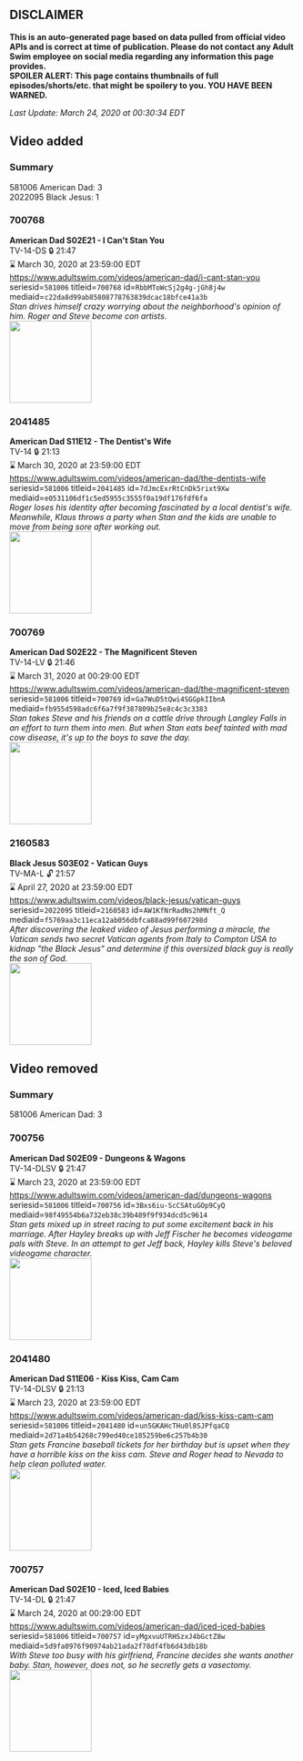 ## DISCLAIMER
**This is an auto-generated page based on data pulled from official video APIs and is correct at time of publication. Please do not contact any Adult Swim employee on social media regarding any information this page provides.**  
**SPOILER ALERT: This page contains thumbnails of full episodes/shorts/etc. that might be spoilery to you. YOU HAVE BEEN WARNED.**  

_Last Update: March 24, 2020 at 00:30:34 EDT_
## Video added
### Summary
581006 American Dad: 3  
2022095 Black Jesus: 1  
### 700768
**American Dad S02E21 - I Can't Stan You**  
TV-14-DS 🔒 21:47  
⌛ March 30, 2020 at 23:59:00 EDT  
https://www.adultswim.com/videos/american-dad/i-cant-stan-you  
seriesid=`581006` titleid=`700768` id=`RbbMToWcSj2g4g-jGh8j4w` mediaid=`c22da8d99ab85808778763839dcac18bfce41a3b`  
_Stan drives himself crazy worrying about the neighborhood's opinion of him. Roger and Steve become con artists._  
<a href="https://i.cdn.turner.com/adultswim/big/image-upload/thumbnails/thumb-2_image-151993472447812.jpg"><img src="https://i.cdn.turner.com/adultswim/big/image-upload/thumbnails/thumb-2_image-151993472447812.jpg" height="144px" /></a>
### 2041485
**American Dad S11E12 - The Dentist's Wife**  
TV-14 🔒 21:13  
⌛ March 30, 2020 at 23:59:00 EDT  
https://www.adultswim.com/videos/american-dad/the-dentists-wife  
seriesid=`581006` titleid=`2041485` id=`7dJmcExrRtCnDk5rixt9Xw` mediaid=`e0531106df1c5ed5955c3555f0a19df176fdf6fa`  
_Roger loses his identity after becoming fascinated by a local dentist's wife. Meanwhile, Klaus throws a party when Stan and the kids are unable to move from being sore after working out._  
<a href="https://i.cdn.turner.com/adultswim/big/image-upload/thumbnails/thumb-2_image-152002047527512.jpg"><img src="https://i.cdn.turner.com/adultswim/big/image-upload/thumbnails/thumb-2_image-152002047527512.jpg" height="144px" /></a>
### 700769
**American Dad S02E22 - The Magnificent Steven**  
TV-14-LV 🔒 21:46  
⌛ March 31, 2020 at 00:29:00 EDT  
https://www.adultswim.com/videos/american-dad/the-magnificent-steven  
seriesid=`581006` titleid=`700769` id=`Ga7WuD5tQwi4SGGpkIIbnA` mediaid=`fb955d598adc6f6a7f9f387809b25e8c4c3c3383`  
_Stan takes Steve and his friends on a cattle drive through Langley Falls in an effort to turn them into men. But when Stan eats beef tainted with mad cow disease, it's up to the boys to save the day._  
<a href="https://i.cdn.turner.com/adultswim/big/image-upload/thumbnails/thumb-2_image-15199347519259.jpg"><img src="https://i.cdn.turner.com/adultswim/big/image-upload/thumbnails/thumb-2_image-15199347519259.jpg" height="144px" /></a>
### 2160583
**Black Jesus S03E02 - Vatican Guys**  
TV-MA-L 🔓 21:57  
⌛ April 27, 2020 at 23:59:00 EDT  
https://www.adultswim.com/videos/black-jesus/vatican-guys  
seriesid=`2022095` titleid=`2160583` id=`AW1KfNrRadNs2hMNft_Q` mediaid=`f5769aa3c11eca12ab056dbfca88ad99f607298d`  
_After discovering the leaked video of Jesus performing a miracle, the Vatican sends two secret Vatican agents from Italy to Compton USA to kidnap "the Black Jesus" and determine if this oversized black guy is really the son of God._  
<a href="https://media.cdn.adultswim.com/uploads/20200226/thumbnails/2_202261716375-blackjesus_302_air_cid-427WX.jpg"><img src="https://media.cdn.adultswim.com/uploads/20200226/thumbnails/2_202261716375-blackjesus_302_air_cid-427WX.jpg" height="144px" /></a>
## Video removed
### Summary
581006 American Dad: 3  
### 700756
**American Dad S02E09 - Dungeons & Wagons**  
TV-14-DLSV 🔒 21:47  
⌛ March 23, 2020 at 23:59:00 EDT  
https://www.adultswim.com/videos/american-dad/dungeons-wagons  
seriesid=`581006` titleid=`700756` id=`3Bxs6iu-ScCSAtuGOp9CyQ` mediaid=`98f49554b6a732eb38c39b489f9f934dcd5c9614`  
_Stan gets mixed up in street racing to put some excitement back in his marriage. After Hayley breaks up with Jeff Fischer he becomes videogame pals with Steve. In an attempt to get Jeff back, Hayley kills Steve's beloved videogame character._  
<a href="https://i.cdn.turner.com/adultswim/big/image-upload/thumbnails/thumb-2_image-15199200132515.jpg"><img src="https://i.cdn.turner.com/adultswim/big/image-upload/thumbnails/thumb-2_image-15199200132515.jpg" height="144px" /></a>
### 2041480
**American Dad S11E06 - Kiss Kiss, Cam Cam**  
TV-14-DLSV 🔒 21:13  
⌛ March 23, 2020 at 23:59:00 EDT  
https://www.adultswim.com/videos/american-dad/kiss-kiss-cam-cam  
seriesid=`581006` titleid=`2041480` id=`un5GKAHcTHu0l8SJPfqaCQ` mediaid=`2d71a4b54268c799ed40ce185259be6c257b4b30`  
_Stan gets Francine baseball tickets for her birthday but is upset when they have a horrible kiss on the kiss cam. Steve and Roger head to Nevada to help clean polluted water._  
<a href="https://i.cdn.turner.com/adultswim/big/image-upload/thumbnails/thumb-2_image-152001086516217.jpg"><img src="https://i.cdn.turner.com/adultswim/big/image-upload/thumbnails/thumb-2_image-152001086516217.jpg" height="144px" /></a>
### 700757
**American Dad S02E10 - Iced, Iced Babies**  
TV-14-DL 🔒 21:47  
⌛ March 24, 2020 at 00:29:00 EDT  
https://www.adultswim.com/videos/american-dad/iced-iced-babies  
seriesid=`581006` titleid=`700757` id=`yMgxvuUTRHSzxJ4bGctZ8w` mediaid=`5d9fa0976f90974ab21ada2f78df4fb6d43db18b`  
_With Steve too busy with his girlfriend, Francine decides she wants another baby. Stan, however, does not, so he secretly gets a vasectomy._  
<a href="https://i.cdn.turner.com/adultswim/big/image-upload/thumbnails/thumb-2_image-151992005911919.jpg"><img src="https://i.cdn.turner.com/adultswim/big/image-upload/thumbnails/thumb-2_image-151992005911919.jpg" height="144px" /></a>
